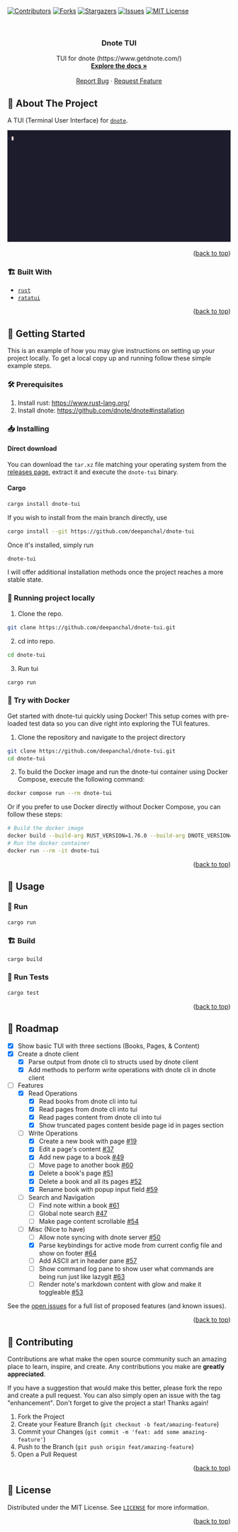 <!-- Improved compatibility of back to top link: See: https://github.com/othneildrew/Best-README-Template/pull/73 -->

<a name="readme-top"></a>

<!--
*** Thanks for checking out the Best-README-Template. If you have a suggestion
*** that would make this better, please fork the repo and create a pull request
*** or simply open an issue with the tag "enhancement".
*** Don't forget to give the project a star!
*** Thanks again! Now go create something AMAZING! :D
-->

<!-- PROJECT SHIELDS -->
<!--
*** I'm using markdown "reference style" links for readability.
*** Reference links are enclosed in brackets [ ] instead of parentheses ( ).
*** See the bottom of this document for the declaration of the reference variables
*** for contributors-url, forks-url, etc. This is an optional, concise syntax you may use.
*** https://www.markdownguide.org/basic-syntax/#reference-style-links
-->

[![Contributors][contributors-shield]][contributors-url]
[![Forks][forks-shield]][forks-url]
[![Stargazers][stars-shield]][stars-url]
[![Issues][issues-shield]][issues-url]
[![MIT License][license-shield]][license-url]

<!-- PROJECT LOGO -->
<br />
<div align="center">
  <!-- <a href="https://github.com/deepanchal/dnote-tui"> -->
  <!--   <img src="images/logo.png" alt="Logo" width="80" height="80"> -->
  <!-- </a> -->

<h3 align="center">Dnote TUI</h3>

  <p align="center">
    TUI for dnote (https://www.getdnote.com/)
    <br />
    <a href="https://docs.rs/dnote-tui"><strong>Explore the docs »</strong></a>
    <br />
    <br />
    <a href="https://github.com/deepanchal/dnote-tui/issues/new?assignees=&labels=bug&projects=&template=bug_report.md&title=Bug">Report Bug</a>
    ·
    <a href="https://github.com/deepanchal/dnote-tui/issues/new?assignees=&labels=&projects=&template=feature_request.md&title=Feature">Request Feature</a>
  </p>
</div>

<!-- ABOUT THE PROJECT -->

## 🌟 About The Project

A TUI (Terminal User Interface) for [`dnote`](https://www.getdnote.com/).

![Demo](./.github/static/demo.gif)

<p align="right">(<a href="#readme-top">back to top</a>)</p>

### 🏗️ Built With

- [`rust`](https://www.rust-lang.org/)
- [`ratatui`](https://github.com/ratatui-org/ratatui)

<p align="right">(<a href="#readme-top">back to top</a>)</p>

<!-- GETTING STARTED -->

## 🚀 Getting Started

This is an example of how you may give instructions on setting up your project locally.
To get a local copy up and running follow these simple example steps.

### 🛠️ Prerequisites

1. Install rust: https://www.rust-lang.org/
2. Install dnote: https://github.com/dnote/dnote#installation

### 📥 Installing

#### Direct download

You can download the `tar.xz` file matching your operating system from the
[releases page](https://github.com/deepanchal/dnote-tui/releases), extract it and execute the `dnote-tui`
binary.

#### Cargo

```bash
cargo install dnote-tui
```

If you wish to install from the main branch directly, use

```bash
cargo install --git https://github.com/deepanchal/dnote-tui
```

Once it's installed, simply run

```bash
dnote-tui
```

I will offer additional installation methods once the project reaches a more stable state.

### 🏃 Running project locally

1. Clone the repo.

```bash
git clone https://github.com/deepanchal/dnote-tui.git
```

2. cd into repo.

```bash
cd dnote-tui
```

3. Run tui

```sh
cargo run
```

### 🐳 Try with Docker

Get started with dnote-tui quickly using Docker! This setup comes with pre-loaded test data so you can dive right into exploring the TUI features.

1. Clone the repository and navigate to the project directory

```bash
git clone https://github.com/deepanchal/dnote-tui.git
cd dnote-tui
```

2. To build the Docker image and run the dnote-tui container using Docker Compose, execute the following command:

```bash
docker compose run --rm dnote-tui
```

Or if you prefer to use Docker directly without Docker Compose, you can follow these steps:

```bash
# Build the docker image
docker build --build-arg RUST_VERSION=1.76.0 --build-arg DNOTE_VERSION=0.15.1 -t dnote-tui .
# Run the docker container
docker run --rm -it dnote-tui
```

<p align="right">(<a href="#readme-top">back to top</a>)</p>

<!-- USAGE EXAMPLES -->

## 📝 Usage

### 🏃 Run

```sh
cargo run
```

### 🏗️ Build

```sh
cargo build
```

### 🧪 Run Tests

```sh
cargo test
```

<p align="right">(<a href="#readme-top">back to top</a>)</p>

<!-- ROADMAP -->

## 🎯 Roadmap

- [x] Show basic TUI with three sections (Books, Pages, & Content)
- [x] Create a dnote client
  - [x] Parse output from dnote cli to structs used by dnote client
  - [x] Add methods to perform write operations with dnote cli in dnote client
- [ ] Features
  - [x] Read Operations
    - [x] Read books from dnote cli into tui
    - [x] Read pages from dnote cli into tui
    - [x] Read pages content from dnote cli into tui
    - [x] Show truncated pages content beside page id in pages section
  - [ ] Write Operations
    - [x] Create a new book with page [#19](https://github.com/deepanchal/dnote-tui/issues/19)
    - [x] Edit a page's content [#37](https://github.com/deepanchal/dnote-tui/issues/37)
    - [x] Add new page to a book [#49](https://github.com/deepanchal/dnote-tui/issues/49)
    - [ ] Move page to another book [#60](https://github.com/deepanchal/dnote-tui/issues/60)
    - [x] Delete a book's page [#51](https://github.com/deepanchal/dnote-tui/issues/51)
    - [x] Delete a book and all its pages [#52](https://github.com/deepanchal/dnote-tui/issues/52)
    - [x] Rename book with popup input field [#59](https://github.com/deepanchal/dnote-tui/issues/59)
  - [ ] Search and Navigation
    - [ ] Find note within a book [#61](https://github.com/deepanchal/dnote-tui/issues/61)
    - [ ] Global note search [#47](https://github.com/deepanchal/dnote-tui/issues/47)
    - [ ] Make page content scrollable [#54](https://github.com/deepanchal/dnote-tui/issues/54)
  - [ ] Misc (Nice to have)
    - [ ] Allow note syncing with dnote server [#50](https://github.com/deepanchal/dnote-tui/issues/50)
    - [x] Parse keybindings for active mode from current config file and show on footer [#64](https://github.com/deepanchal/dnote-tui/issues/64)
    - [ ] Add ASCII art in header pane [#57](https://github.com/deepanchal/dnote-tui/issues/57)
    - [ ] Show command log pane to show user what commands are being run just like lazygit [#63](https://github.com/deepanchal/dnote-tui/issues/63)
    - [ ] Render note's markdown content with glow and make it toggleable [#53](https://github.com/deepanchal/dnote-tui/issues/53)

See the [open issues](https://github.com/deepanchal/dnote-tui/issues) for a full list of proposed features (and known issues).

<p align="right">(<a href="#readme-top">back to top</a>)</p>

<!-- CONTRIBUTING -->

## 🤝 Contributing

Contributions are what make the open source community such an amazing place to learn, inspire, and create. Any contributions you make are **greatly appreciated**.

If you have a suggestion that would make this better, please fork the repo and create a pull request. You can also simply open an issue with the tag "enhancement".
Don't forget to give the project a star! Thanks again!

1. Fork the Project
2. Create your Feature Branch (`git checkout -b feat/amazing-feature`)
3. Commit your Changes (`git commit -m 'feat: add some amazing-feature'`)
4. Push to the Branch (`git push origin feat/amazing-feature`)
5. Open a Pull Request

<p align="right">(<a href="#readme-top">back to top</a>)</p>

<!-- LICENSE -->

## 📄 License

Distributed under the MIT License. See [`LICENSE`](LICENSE) for more information.

<p align="right">(<a href="#readme-top">back to top</a>)</p>

<!-- MARKDOWN LINKS & IMAGES -->
<!-- https://www.markdownguide.org/basic-syntax/#reference-style-links -->

[contributors-shield]: https://img.shields.io/github/contributors/deepanchal/dnote-tui.svg?style=for-the-badge
[contributors-url]: https://github.com/deepanchal/dnote-tui/graphs/contributors
[forks-shield]: https://img.shields.io/github/forks/deepanchal/dnote-tui.svg?style=for-the-badge
[forks-url]: https://github.com/deepanchal/dnote-tui/network/members
[stars-shield]: https://img.shields.io/github/stars/deepanchal/dnote-tui.svg?style=for-the-badge
[stars-url]: https://github.com/deepanchal/dnote-tui/stargazers
[issues-shield]: https://img.shields.io/github/issues/deepanchal/dnote-tui.svg?style=for-the-badge
[issues-url]: https://github.com/deepanchal/dnote-tui/issues
[license-shield]: https://img.shields.io/github/license/deepanchal/dnote-tui.svg?style=for-the-badge
[license-url]: https://github.com/deepanchal/dnote-tui/blob/main/LICENSE
